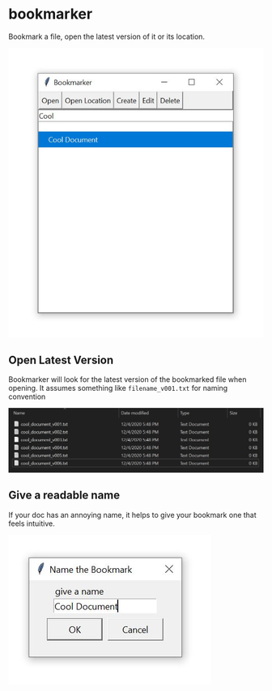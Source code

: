 # bookmarker

Bookmark a file, open the latest version of it or its location.

![](img/bookmarker.jpg)

## Open Latest Version

Bookmarker will look for the latest version of the bookmarked file when opening. It assumes something like `filename_v001.txt` for naming convention

![](img/versioning.jpg)

## Give a readable name

If your doc has an annoying name, it helps to give your bookmark one that feels intuitive.

![](img/nice_name.jpg)

